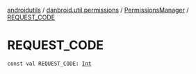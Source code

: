 [androidutils](../../index.md) / [danbroid.util.permissions](../index.md) / [PermissionsManager](index.md) / [REQUEST_CODE](./-r-e-q-u-e-s-t_-c-o-d-e.md)

# REQUEST_CODE

`const val REQUEST_CODE: `[`Int`](https://kotlinlang.org/api/latest/jvm/stdlib/kotlin/-int/index.html)